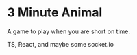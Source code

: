 # 3 Minute Animal

A game to play when you are short on time. 

TS, React, and maybe some socket.io
